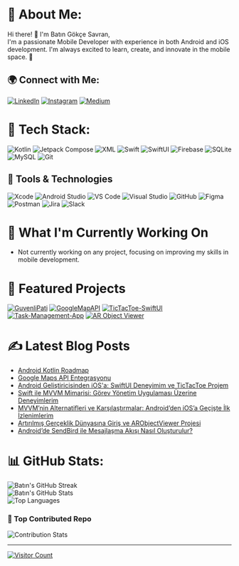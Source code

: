 # 🚀 About Me:
Hi there! 👋 I'm Batın Gökçe Savran,<br>
I'm a passionate Mobile Developer with experience in both Android and iOS development. I'm always excited to learn, create, and innovate in the mobile space. 📱

## 🌍 Connect with Me:
[![LinkedIn](https://img.shields.io/badge/LinkedIn-%230077B5.svg?style=flat&logo=linkedin&logoColor=white)](https://linkedin.com/in/batın-gökçe-savran-46152b25b/) 
[![Instagram](https://img.shields.io/badge/Instagram-%23E4405F.svg?style=flat&logo=Instagram&logoColor=white)](https://instagram.com/batin.savran) 
[![Medium](https://img.shields.io/badge/Medium-%2312100E.svg?style=flat&logo=medium&logoColor=white)](https://medium.com/@batinsavran)

# 💼 Tech Stack:
![Kotlin](https://img.shields.io/badge/kotlin-%237F52FF.svg?style=flat&logo=kotlin&logoColor=white) 
![Jetpack Compose](https://img.shields.io/badge/jetpack_compose-%2300C853.svg?style=flat&logo=jetpackcompose&logoColor=white)
![XML](https://img.shields.io/badge/XML-%23E34F26.svg?style=flat&logo=xml&logoColor=white)
![Swift](https://img.shields.io/badge/swift-%23FA7343.svg?style=flat&logo=swift&logoColor=white)
![SwiftUI](https://img.shields.io/badge/swiftui-%23F05138.svg?style=flat&logo=swift&logoColor=white)
![Firebase](https://img.shields.io/badge/firebase-%23039BE5.svg?style=flat&logo=firebase) 
![SQLite](https://img.shields.io/badge/sqlite-%2307405e.svg?style=flat&logo=sqlite&logoColor=white) 
![MySQL](https://img.shields.io/badge/mysql-%234479A1.svg?style=flat&logo=mysql&logoColor=white) 
![Git](https://img.shields.io/badge/git-%23F05033.svg?style=flat&logo=git&logoColor=white)

## 🔧 Tools & Technologies
![Xcode](https://img.shields.io/badge/Xcode-%231F69A3.svg?style=flat&logo=Xcode&logoColor=white)
![Android Studio](https://img.shields.io/badge/Android_Studio-%3DDC84.svg?style=flat&logo=android-studio&logoColor=white)
![VS Code](https://img.shields.io/badge/VS_Code-%23007ACC.svg?style=flat&logo=visual-studio-code&logoColor=white)
![Visual Studio](https://img.shields.io/badge/Visual_Studio-%235C2D91.svg?style=flat&logo=visual-studio&logoColor=white)
![GitHub](https://img.shields.io/badge/GitHub-%2312100E.svg?style=flat&logo=github&logoColor=white)
![Figma](https://img.shields.io/badge/figma-%23F24E1E.svg?style=flat&logo=figma&logoColor=white)
![Postman](https://img.shields.io/badge/Postman-FF6C37.svg?style=flat&logo=postman&logoColor=white)
![Jira](https://img.shields.io/badge/Jira-%230A0FFF.svg?style=flat&logo=jira&logoColor=white)
![Slack](https://img.shields.io/badge/Slack-%234A154B.svg?style=flat&logo=slack&logoColor=white)

# 🔨 What I'm Currently Working On
- Not currently working on any project, focusing on improving my skills in mobile development.

# 🚀 Featured Projects
[![GuvenliPati](https://github-readme-stats.vercel.app/api/pin/?username=batinsavran&repo=GuvenliPati&theme=dark)](https://github.com/batinsavran/GuvenliPati)
[![GoogleMapAPI](https://github-readme-stats.vercel.app/api/pin/?username=batinsavran&repo=GoogleMapAPI&theme=dark)](https://github.com/batinsavran/GoogleMapAPI)
[![TicTacToe-SwiftUI](https://github-readme-stats.vercel.app/api/pin/?username=batinsavran&repo=TicTacToe-SwiftUI&theme=dark)](https://github.com/batinsavran/TicTacToe-SwiftUI)
[![Task-Management-App](https://github-readme-stats.vercel.app/api/pin/?username=batinsavran&repo=Task-Management-App&theme=dark)](https://github.com/batinsavran/Task-Management-App)
[![AR Object Viewer](https://github-readme-stats.vercel.app/api/pin/?username=batinsavran&repo=ARObjectViewer&theme=dark)](https://github.com/batinsavran/ARObjectViewer)

# ✍️ Latest Blog Posts
- [Android Kotlin Roadmap](https://medium.com/@batinsavran/android-kotlin-roadmap-b5807434800c)
- [Google Maps API Entegrasyonu](https://medium.com/@batinsavran/google-maps-api-entegrasyonu-c95815159509)
- [Android Geliştiricisinden iOS'a: SwiftUI Deneyimim ve TicTacToe Projem](https://medium.com/@batinsavran/android-geliştiricisinden-iosa-swiftui-deneyimim-ve-tictactoe-projem-fc5bb3455d43)
- [Swift ile MVVM Mimarisi: Görev Yönetim Uygulaması Üzerine Deneyimlerim](https://medium.com/@batinsavran/swift-ile-mvvm-mimarisi-görev-yönetim-uygulaması-üzerine-deneyimlerim-4fc2ae697ef2)
- [MVVM’nin Alternatifleri ve Karşılaştırmalar: Android’den iOS’a Geçişte İlk İzlenimlerim](https://medium.com/@batinsavran/mvvmnin-alternatifleri-ve-karşılaştırmalar-android-den-ios-a-geçişte-i̇lk-i̇zlenimlerim-34b5a246919f)
- [Artırılmış Gerçeklik Dünyasına Giriş ve ARObjectViewer Projesi](https://medium.com/@batinsavran/artırılmış-gerçeklik-dünyasına-giriş-ve-arobjectviewer-projesi-84ae4c1c0c0c)
- [Android’de SendBird ile Mesajlaşma Akışı Nasıl Oluşturulur?](https://medium.com/@batinsavran/androidde-sendbird-ile-mesajlaşma-akışı-nasıl-oluşturulur-303ec0a1ea1d)

# 📊 GitHub Stats:
![Batın's GitHub Streak](https://github-readme-streak-stats.herokuapp.com/?user=batinsavran&theme=dark&hide_border=false)<br/>
![Batın's GitHub Stats](https://github-readme-stats.vercel.app/api?username=batinsavran&theme=dark&hide_border=false&include_all_commits=false&count_private=true)<br/>
![Top Languages](https://github-readme-stats.vercel.app/api/top-langs/?username=batinsavran&theme=dark&hide_border=false&include_all_commits=false&count_private=true&layout=compact)

### 🌟 Top Contributed Repo
![Contribution Stats](https://github-contributor-stats.vercel.app/api?username=batinsavran&limit=5&theme=dark&combine_all_yearly_contributions=true)

---
[![Visitor Count](https://visitcount.itsvg.in/api?id=batinsavran&icon=0&color=6)](https://visitcount.itsvg.in)
